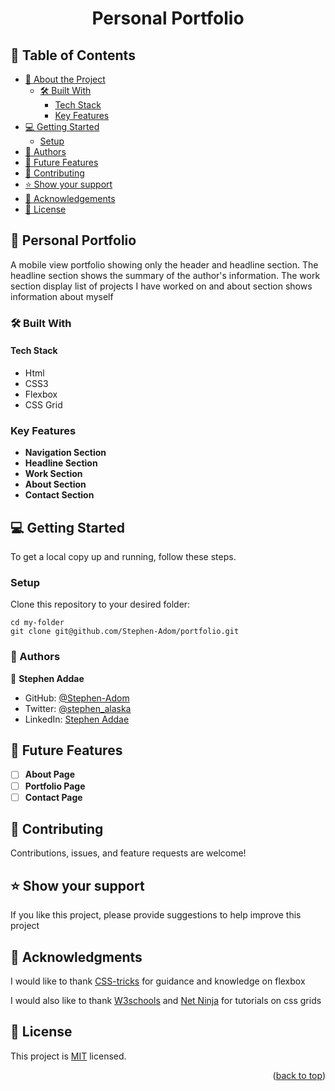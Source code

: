 <a name="readme-top"></a>

<div align="center">
  <h1><b>Personal Portfolio</b></h1>

</div>

<!-- TABLE OF CONTENTS -->

## 📗 Table of Contents

- [📖 About the Project](#about-project)
  - [🛠 Built With](#built-with)
    - [Tech Stack](#tech-stack)
    - [Key Features](#key-features)
- [💻 Getting Started](#getting-started)
  - [Setup](#setup)
- [👥 Authors](#authors)
- [🔭 Future Features](#future-features)
- [🤝 Contributing](#contributing)
- [⭐️ Show your support](#support)
- [🙏 Acknowledgements](#acknowledgements)
- [📝 License](#license)

<!-- PROJECT DESCRIPTION -->

## 📖 Personal Portfolio <a name="about-project"></a>

A mobile view portfolio showing only the header and headline section. The headline section shows the summary of the author's information. The work section display list of projects I have worked on and about section shows information about myself

### 🛠 Built With <a name="built-with"></a>

#### Tech Stack <a name="tech-stack"></a>

- Html
- CSS3
- Flexbox
- CSS Grid

<!-- Features -->

### Key Features <a name="key-features"></a>

- **Navigation Section**
- **Headline Section**
- **Work Section**
- **About Section**
- **Contact Section**

<!-- GETTING STARTED -->

## 💻 Getting Started <a name="getting-started"></a>

To get a local copy up and running, follow these steps.

### Setup

Clone this repository to your desired folder:

    cd my-folder
    git clone git@github.com/Stephen-Adom/portfolio.git

### 👥 Authors <a name="authors"></a>

👤 **Stephen Addae**

- GitHub: [@Stephen-Adom](https://github.com/Stephen-Adom)
- Twitter: [@stephen_alaska](https://twitter.com/stephen_alaska)
- LinkedIn: [Stephen Addae](https://www.linkedin.com/in/stephen-addae-a32334154/)

<!-- FUTURE FEATURES -->

## 🔭 Future Features <a name="future-features"></a>

- [ ] **About Page**
- [ ] **Portfolio Page**
- [ ] **Contact Page**

## 🤝 Contributing <a name="contributing"></a>

Contributions, issues, and feature requests are welcome!

## ⭐️ Show your support <a name="support"></a>

If you like this project, please provide suggestions to help improve this project

## 🙏 Acknowledgments <a name="acknowledgements"></a>

I would like to thank [CSS-tricks](https://css-tricks.com/snippets/css/a-guide-to-flexbox/) for guidance and knowledge on flexbox

I would also like to thank [W3schools](https://www.w3schools.com/css/css_grid.asp) and [Net Ninja](https://netninja.dev/p/build-layouts-with-css-grid) for tutorials on css grids

## 📝 License <a name="license"></a>

This project is [MIT](./LICENSE) licensed.

<p align="right">(<a href="#readme-top">back to top</a>)</p>
